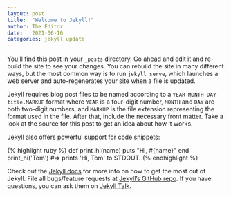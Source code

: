 ```yaml
---
layout: post
title:  "Welcome to Jekyll!"
author: The Editor
date:   2021-06-16
categories: jekyll update
---
```

You’ll find this post in your `_posts` directory. Go ahead and edit it and
re-build the site to see your changes. You can rebuild the site in many
different ways, but the most common way is to run<!--more--> `jekyll serve`, which launches
a web server and auto-regenerates your site when a file is updated.

Jekyll requires blog post files to be named according to a
`YEAR-MONTH-DAY-title.MARKUP` format where `YEAR` is a four-digit number,
`MONTH` and `DAY` are both two-digit numbers, and `MARKUP` is the file extension
representing the format used in the file. After that, include the necessary
front matter. Take a look at the source for this post to get an idea about how
it works.

Jekyll also offers powerful support for code snippets:

{% highlight ruby %}
def print_hi(name)
  puts "Hi, #{name}"
end
print_hi('Tom')
#=> prints 'Hi, Tom' to STDOUT.
{% endhighlight %}

Check out the [Jekyll docs][jekyll-docs] for more info on how to get the most
out of Jekyll. File all bugs/feature requests at [Jekyll’s GitHub repo][jekyll-gh].
If you have questions, you can ask them on [Jekyll Talk][jekyll-talk].

[jekyll-docs]: https://jekyllrb.com/docs/home
[jekyll-gh]:   https://github.com/jekyll/jekyll
[jekyll-talk]: https://talk.jekyllrb.com/
